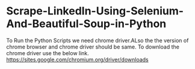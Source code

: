 # Scrape-LinkedIn-Using-Selenium-And-Beautiful-Soup-in-Python

To Run the Python Scripts we need chrome driver.ALso the the version of chrome browser and chrome driver should be same.
To download the chrome driver use the below link.
https://sites.google.com/chromium.org/driver/downloads
